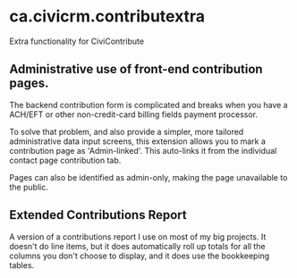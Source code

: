 # ca.civicrm.contributextra
Extra functionality for CiviContribute

## Administrative use of front-end contribution pages.
 
The backend contribution form is complicated and breaks when you have a ACH/EFT or other non-credit-card billing fields payment processor.

To solve that problem, and also provide a simpler, more tailored administrative data input screens, this extension allows you to mark a contribution page as 'Admin-linked'. This auto-links it from the individual contact page contribution tab.

Pages can also be identified as admin-only, making the page unavailable to the public.

## Extended Contributions Report

A version of a contributions report I use on most of my big projects. It doesn't do line items, but it does automatically roll up totals for all the columns you don't choose to display, and it does use the bookkeeping tables.
